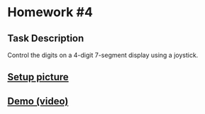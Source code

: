 # Homework #4

## Task Description

Control the digits on a 4-digit 7-segment display using a joystick.

## [Setup picture](https://drive.google.com/file/d/1HtqSX-6TUgaskubSyktDfGnS7yXzDdiC/view?usp=share_link)

## [Demo (video)](https://drive.google.com/file/d/1T0SND9r8m804dwts1cyRJYUFU9H9OZ8T/view?usp=share_link)
